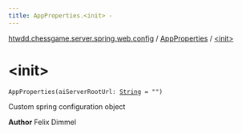 ```yaml
---
title: AppProperties.<init> - 
---
```


[htwdd.chessgame.server.spring.web.config](../index.html) / [AppProperties](index.html) / [&lt;init&gt;](./-init-.html)

# &lt;init&gt;

`AppProperties(aiServerRootUrl: `[`String`](https://kotlinlang.org/api/latest/jvm/stdlib/kotlin/-string/index.html)` = "")`

Custom spring configuration object

**Author**
Felix Dimmel

